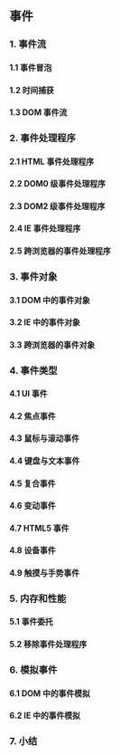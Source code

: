 ## 事件

### 1. 事件流

#### 1.1 事件冒泡

#### 1.2 时间捕获

#### 1.3 DOM 事件流

### 2. 事件处理程序

#### 2.1 HTML 事件处理程序

#### 2.2 DOM0 级事件处理程序

#### 2.3 DOM2 级事件处理程序

#### 2.4 IE 事件处理程序

#### 2.5 跨浏览器的事件处理程序

### 3. 事件对象

#### 3.1 DOM 中的事件对象

#### 3.2 IE 中的事件对象

#### 3.3 跨浏览器的事件对象

### 4. 事件类型

#### 4.1 UI 事件

#### 4.2 焦点事件

#### 4.3 鼠标与滚动事件

#### 4.4 键盘与文本事件

#### 4.5 复合事件

#### 4.6 变动事件

#### 4.7 HTML5 事件

#### 4.8 设备事件

#### 4.9 触摸与手势事件

### 5. 内存和性能

#### 5.1 事件委托

#### 5.2 移除事件处理程序

### 6. 模拟事件

#### 6.1 DOM 中的事件模拟

#### 6.2 IE 中的事件模拟

### 7. 小结